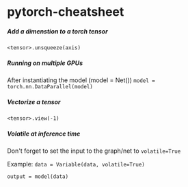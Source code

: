 # pytorch-cheatsheet


##### Add a dimenstion to a torch tensor
`<tensor>.unsqueeze(axis)`

##### Running on multiple GPUs
After instantiating the model (model = Net())
`model = torch.nn.DataParallel(model)`

##### Vectorize a tensor
`<tensor>.view(-1)`

##### Volatile at inference time
Don't forget to set the input to the graph/net to `volatile=True`

Example:
`data = Variable(data, volatile=True)`

`output = model(data)`

#####

#####

#####

#####
